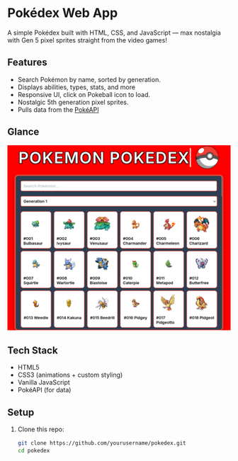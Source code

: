 # Pokédex Web App

A simple Pokédex built with HTML, CSS, and JavaScript — max nostalgia with Gen 5 pixel sprites straight from the video games!

## Features

-  Search Pokémon by name, sorted by generation.
-  Displays abilities, types, stats, and more
-  Responsive UI, click on Pokeball icon to load.
-  Nostalgic 5th generation pixel sprites.
-  Pulls data from the [PokéAPI](https://pokeapi.co)

## Glance

![Pokédex Preview](Pokedex.png) <!-- Add a screenshot if you have one -->

## Tech Stack

- HTML5
- CSS3 (animations + custom styling)
- Vanilla JavaScript
- PokéAPI (for data)

## Setup

1. Clone this repo:

   ```bash
   git clone https://github.com/yourusername/pokedex.git
   cd pokedex
